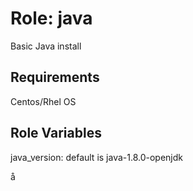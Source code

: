 Role: java
=========

Basic Java install

Requirements
------------

Centos/Rhel OS

Role Variables
--------------

java_version: default is java-1.8.0-openjdk

å